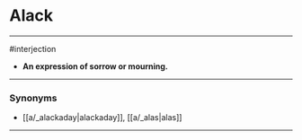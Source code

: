 # Alack
---
#interjection
- **An expression of sorrow or mourning.**
---
### Synonyms
- [[a/_alackaday|alackaday]], [[a/_alas|alas]]
---
